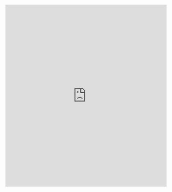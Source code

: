 <p><iframe allowfullscreen width="100%" height="569" class="google-slides-iframe" frameborder="0" scrolling="no" src="https://docs.google.com/presentation/d/e/2PACX-1vTRRn3QjzmtzBNH8Hd5KblUKljPBPgYRL_TNjyqc5Zu9tD5nE6Cwm6jZJ22kar_K5SnQkc72eniyAyd/embed?start=false&amp;loop=false&amp;delayms=3000"></iframe></p>